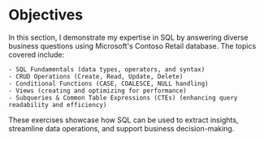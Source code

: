 # Objectives
In this section, I demonstrate my expertise in SQL by answering diverse business questions using Microsoft's Contoso Retail database. The topics covered include:

    - SQL Fundamentals (data types, operators, and syntax)
    - CRUD Operations (Create, Read, Update, Delete)
    - Conditional Functions (CASE, COALESCE, NULL handling)
    - Views (creating and optimizing for performance)
    - Subqueries & Common Table Expressions (CTEs) (enhancing query readability and efficiency)

These exercises showcase how SQL can be used to extract insights, streamline data operations, and support business decision-making.
